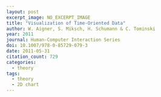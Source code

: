 ```yaml
---
layout: post
excerpt_image: NO_EXCERPT_IMAGE
title: "Visualization of Time-Oriented Data"
author: W. Aigner, S. Miksch, H. Schumann & C. Tominski
year: 2011
journal: Human-Computer Interaction Series
doi: 10.1007/978-0-85729-079-3
date: 2011-05-31
citation_count: 729
categories:
  - theory
tags:
  - theory
  - 2D chart
---
```

